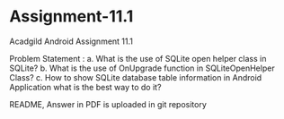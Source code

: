 # Assignment-11.1
Acadgild Android Assignment 11.1

Problem Statement : 
a. What is the use of SQLite open helper class in SQLite?
b. What is the use of OnUpgrade function in SQLiteOpenHelper Class?
c. How to show SQLite database table information in Android Application what is the
   best way to do it?


README, Answer in PDF is uploaded in git repository
